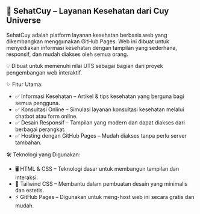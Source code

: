  ## 🌿 SehatCuy – Layanan Kesehatan dari Cuy Universe
SehatCuy adalah platform layanan kesehatan berbasis web yang dikembangkan menggunakan GitHub Pages. Web ini dibuat untuk menyediakan informasi kesehatan dengan tampilan yang sederhana, responsif, dan mudah diakses oleh semua orang.

💡 Dibuat untuk memenuhi nilai UTS sebagai bagian dari proyek pengembangan web interaktif.

✨ Fitur Utama:
- ✅ Informasi Kesehatan – Artikel & tips kesehatan yang berguna bagi semua pengguna.
- ✅ Konsultasi Online – Simulasi layanan konsultasi kesehatan melalui chatbot atau form online.
- ✅ Desain Responsif – Tampilan yang modern dan dapat diakses dari berbagai perangkat.
- ✅ Hosting dengan GitHub Pages – Mudah diakses tanpa perlu server tambahan.

🛠 Teknologi yang Digunakan:
- 🖥 HTML & CSS – Teknologi dasar untuk membangun tampilan dan interaksi.
- 🎨 Tailwind CSS – Membantu dalam pembuatan desain yang minimalis dan estetis.
- ⚡ GitHub Pages – Digunakan untuk meng-host web ini secara gratis dan mudah.

